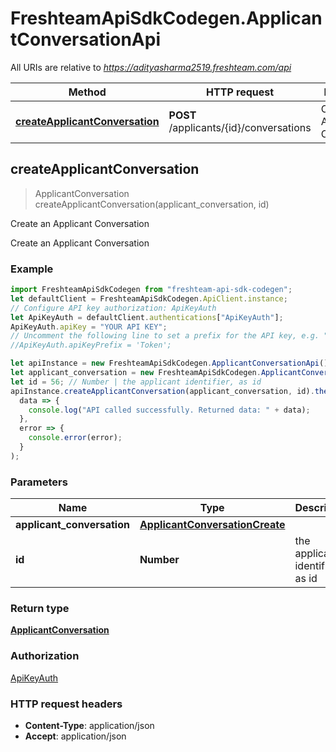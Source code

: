 # FreshteamApiSdkCodegen.ApplicantConversationApi

All URIs are relative to *https://adityasharma2519.freshteam.com/api*

| Method                                                                                     | HTTP request                            | Description                      |
| ------------------------------------------------------------------------------------------ | --------------------------------------- | -------------------------------- |
| [**createApplicantConversation**](ApplicantConversationApi.md#createApplicantConversation) | **POST** /applicants/{id}/conversations | Create an Applicant Conversation |

## createApplicantConversation

> ApplicantConversation createApplicantConversation(applicant_conversation, id)

Create an Applicant Conversation

Create an Applicant Conversation

### Example

```javascript
import FreshteamApiSdkCodegen from "freshteam-api-sdk-codegen";
let defaultClient = FreshteamApiSdkCodegen.ApiClient.instance;
// Configure API key authorization: ApiKeyAuth
let ApiKeyAuth = defaultClient.authentications["ApiKeyAuth"];
ApiKeyAuth.apiKey = "YOUR API KEY";
// Uncomment the following line to set a prefix for the API key, e.g. "Token" (defaults to null)
//ApiKeyAuth.apiKeyPrefix = 'Token';

let apiInstance = new FreshteamApiSdkCodegen.ApplicantConversationApi();
let applicant_conversation = new FreshteamApiSdkCodegen.ApplicantConversationCreate(); // ApplicantConversationCreate |
let id = 56; // Number | the applicant identifier, as id
apiInstance.createApplicantConversation(applicant_conversation, id).then(
  data => {
    console.log("API called successfully. Returned data: " + data);
  },
  error => {
    console.error(error);
  }
);
```

### Parameters

| Name                       | Type                                                              | Description                     | Notes |
| -------------------------- | ----------------------------------------------------------------- | ------------------------------- | ----- |
| **applicant_conversation** | [**ApplicantConversationCreate**](ApplicantConversationCreate.md) |                                 |
| **id**                     | **Number**                                                        | the applicant identifier, as id |

### Return type

[**ApplicantConversation**](ApplicantConversation.md)

### Authorization

[ApiKeyAuth](../README.md#ApiKeyAuth)

### HTTP request headers

- **Content-Type**: application/json
- **Accept**: application/json
